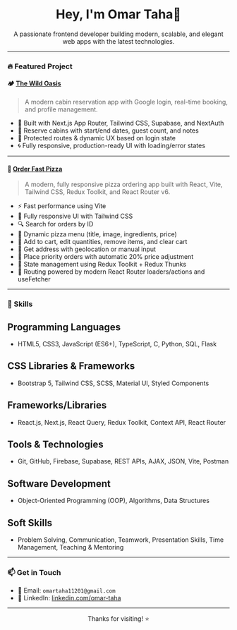 <h1 align="center">Hey, I'm Omar Taha👋</h1>

<p align="center">
  A passionate frontend developer building modern, scalable, and elegant web apps with the latest technologies.
</p>

---

### 🔥 Featured Project

#### 🏕️ [The Wild Oasis](https://github.com/Omar-tahaaa/the-wild-oasis-website)
> A modern cabin reservation app with Google login, real-time booking, and profile management.

- 🌿 Built with Next.js App Router, Tailwind CSS, Supabase, and NextAuth
- 📅 Reserve cabins with start/end dates, guest count, and notes
- 🔐 Protected routes & dynamic UX based on login state
- 🌀 Fully responsive, production-ready UI with loading/error states

---

#### 🍕 [Order Fast Pizza](https://github.com/Omar-tahaaa/order-fast-pizza)
> A modern, fully responsive pizza ordering app built with React, Vite, Tailwind CSS, Redux Toolkit, and React Router v6.

- ⚡ Fast performance using Vite
- 📱 Fully responsive UI with Tailwind CSS
- 🔍 Search for orders by ID
- 📝 Dynamic pizza menu (title, image, ingredients, price)
- 🛒 Add to cart, edit quantities, remove items, and clear cart
- 📍 Get address with geolocation or manual input
- 🚚 Place priority orders with automatic 20% price adjustment
- 🧠 State management using Redux Toolkit + Redux Thunks
- 🧭 Routing powered by modern React Router loaders/actions and useFetcher

---

### 🧰 Skills

 ## Programming Languages
 - HTML5, CSS3, JavaScript (ES6+), TypeScript, C, Python, SQL, Flask
  ## CSS Libraries & Frameworks
 - Bootstrap 5, Tailwind CSS, SCSS, Material UI, Styled Components
  ## Frameworks/Libraries
 - React.js, Next.js, React Query, Redux Toolkit, Context API, React Router
  ## Tools & Technologies
 - Git, GitHub, Firebase, Supabase, REST APIs, AJAX, JSON, Vite, Postman
  ## Software Development
 - Object-Oriented Programming (OOP), Algorithms, Data Structures
  ## Soft Skills
 - Problem Solving, Communication, Teamwork, Presentation Skills, Time Management, Teaching & Mentoring

---



### 📫 Get in Touch

- 📧 Email: `omartaha11201@gmail.com`
- 💼 LinkedIn: [linkedin.com/omar-taha](https://www.linkedin.com/in/omar-taha-0382a8275/)

---

<p align="center">
  Thanks for visiting! ⭐️
</p>

